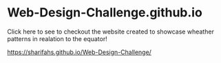 # Web-Design-Challenge.github.io

<p>Click here to see to checkout the website created to showcase wheather patterns in realation to the equator!

https://sharifahs.github.io/Web-Design-Challenge/</p>